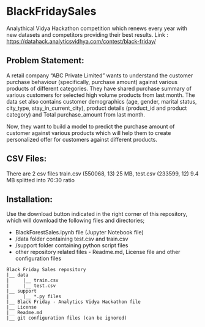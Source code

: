 # BlackFridaySales
Analythical Vidya Hackathon competition which renews every year with new datasets and competitors providing their best results.
Link : https://datahack.analyticsvidhya.com/contest/black-friday/

## Problem Statement:
A retail company “ABC Private Limited” wants to understand the customer purchase behaviour (specifically, purchase amount) against various products of different categories. They have shared purchase summary of various customers for selected high volume products from last month. The data set also contains customer demographics (age, gender, marital status, city_type, stay_in_current_city), product details (product_id and product category) and Total purchase_amount from last month.

Now, they want to build a model to predict the purchase amount of customer against various products which will help them to create personalized offer for customers against different products. 

## CSV Files:
There are 2 csv files train.csv (550068, 13) 25 MB, test.csv (233599, 12) 9.4 MB splitted into 70:30 ratio 

## Installation:
Use the download button indicated in the right corner of this repository, which will download the following files and directories;
- BlackForestSales.ipynb file (Jupyter Notebook file)
- /data folder containing test.csv and train.csv
- /support folder containing python script files
- other repository related files - Readme.md, License file and other configuration files

```
Black Friday Sales repository
|__ data
|     |__ train.csv
|     |__ test.csv
|__ support
|     |__ *.py files
|__ Black Friday - Analytics Vidya Hackathon file
|__ License
|__ Readme.md
|__ git configuration files (can be ignored)
```
